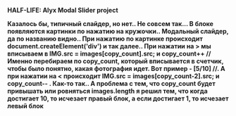 **HALF-LIFE: Alyx Modal Slider project**

__Казалось бы, типичный слайдер, но нет.. Не совсем так... В блоке появляются картинки по нажатию на кружочки.. Модальный слайдер, да по названию видно.. При нажатию по картинке происходит document.createElement('div') и так далее.. При нажатии на > мы вписываем в IMG.src = images[copy_count].src; и copy_count++ // Именно перебираем по copy_count, который вписывается в счетчик, чтобы было понятно, какая фотография идет. Вот пример - [5/10] //. А при нажатии на < происходит IMG.src = images[copy_count-2].src; и copy_count-- . Как-то так.. А проблема с тем, что copy_count будет привышать или ровняться images.length я решил тем, что когда достигает 10, то исчезает правый блок, а если достигает 1, то исчезает левый блок__